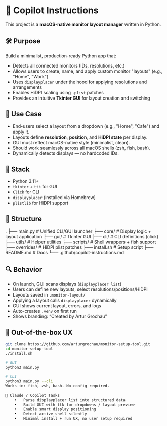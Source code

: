 # 🧠 Copilot Instructions

This project is a **macOS-native monitor layout manager** written in Python.

## 🛠️ Purpose

Build a minimalist, production-ready Python app that:
- Detects all connected monitors (IDs, resolutions, etc.)
- Allows users to create, name, and apply custom monitor "layouts" (e.g., "Home", "Work")
- Uses `displayplacer` under the hood for applying resolutions and arrangements
- Enables HiDPI scaling using `.plist` patches
- Provides an intuitive **Tkinter GUI** for layout creation and switching

## 👤 Use Case

- End-users select a layout from a dropdown (e.g., "Home", "Cafe") and apply it.
- Layouts define **resolution**, **position**, and **HiDPI state** per display.
- GUI must reflect macOS-native style (minimalist, clean).
- Should work seamlessly across all macOS shells (zsh, fish, bash).
- Dynamically detects displays — no hardcoded IDs.

## 🧰 Stack

- Python 3.11+
- `tkinter` + `ttk` for GUI
- `Click` for CLI
- `displayplacer` (installed via Homebrew)
- `plistlib` for HiDPI support

## 🧩 Structure

.
├── main.py                  # Unified CLI/GUI launcher
├── core/                    # Display logic + layout application
├── gui/                     # Tkinter GUI
├── cli/                     # CLI definitions (click)
├── utils/                   # Helper utilities
├── scripts/                 # Shell wrappers + fish support
├── overrides/              # HiDPI plist patches
├── install.sh              # Setup script
├── README.md               # Docs
└── .github/copilot-instructions.md

## 🔍 Behavior

- On launch, GUI scans displays (`displayplacer list`)
- Users can define new layouts, select resolutions/positions/HiDPI
- Layouts saved in `.monitor-layout/`
- Applying a layout calls `displayplacer` dynamically
- GUI shows current layout, errors, and logs
- Auto-creates `.venv` on first run
- Shows branding: “Created by Artur Grochau”

## 🚀 Out-of-the-box UX

```bash
git clone https://github.com/arturgrochau/monitor-setup-tool.git
cd monitor-setup-tool
./install.sh

# GUI
python3 main.py

# CLI
python3 main.py --cli
Works in: fish, zsh, bash. No config required.

🤖 Claude / Copilot Tasks
	•	Parse displayplacer list into structured data
	•	Build GUI with ttk for dropdowns / layout preview
	•	Enable smart display positioning
	•	Detect active shell silently
	•	Minimal install + run UX, no user setup required